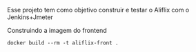 Esse projeto tem como objetivo construir e testar o Aliflix com o Jenkins+Jmeter

Construindo a imagem do frontend

```docker
docker build --rm -t aliflix-front .
```

